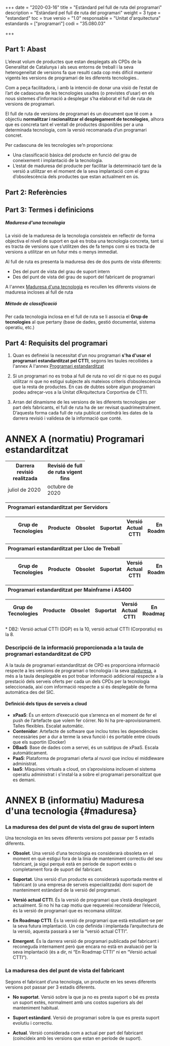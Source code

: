 +++
date        = "2020-03-16"
title       = "Estàndard pel full de ruta del programari"
description = "Estàndard pel full de ruta del programari"
weight		= 3
type = "estandard"
toc         = true
versio      = "1.0"
responsable = "Unitat d'arquitectura"
estandards =  ["programari"]
codi = "35.080.03"

+++
## Part 1: Abast


L’elevat volum de productes que estan desplegats als CPDs de la Generalitat de Catalunya i als seus
entorns de treball i la seva heterogeneïtat de versions fa que resulti cada cop més difícil mantenir
vigents les versions de programari de les diferents tecnologies..

Com a peça facilitadora, i amb la intenció de donar una visió de l’estat de l’art de cadascuna de les
tecnologies usades (o previstes d’usar) en els nous sistemes d’informació a desplegar s’ha elaborat el
full de ruta de versions de programari.

El full de ruta de versions de programari és un document que té com a objectiu **normalitzar i
racionalitzar el desplegament de tecnologies**, alhora que es concreta tant el ventall de productes
disponibles per a una determinada tecnologia, com la versió recomanada d’un programari concret. 

Per cadascuna de les tecnologies se’n proporciona:

- Una classificació bàsica del producte en funció del grau de coneixement i implantació de la
tecnologia.
- L’estat de maduresa del producte per facilitar la determinació tant de la versió a utilitzar en el
moment de la seva implantació com el grau d’obsolescència dels productes que estan
actualment en ús.


## Part 2: Referències 

## Part 3: Termes i definicions

##### Maduresa d'una tecnologia

La visió de la maduresa de la tecnologia consisteix en reflectir de forma objectiva el nivell de suport en què es troba una tecnologia concreta, tant si es tracta de versions que s’utilitzen des de fa temps com si es tracta de versions a utilitzar en un futur més o menys immediat.

Al full de ruta es presenta la maduresa des de dos punts de vista diferents:

- Des del punt de vista del grau de suport intern
- Des del punt de vista del grau de suport del fabricant de programari 

A l'annex <a href='{{<relref "#maduresa" >}}'>Maduresa d'una tecnologia</a> es recullen les diferents visions de maduresa incloses al full de ruta


##### Mètode de classificació

Per cada tecnologia inclosa en el full de ruta se li associa el **Grup de tecnologies** al que pertany (base de dades, gestió documental, sistema operatiu, etc.)

## Part 4: Requisits del programari

1. Quan es defineixi la necessitat d'un nou programari **s'ha d'usar el programari estandarditzat pel CTTI**, segons les taules recollides a l'annex A l'annex <a href='{{<relref "#fullruta" >}}'>Programari estandarditzat</a>

1. Si un programari no es troba al full de ruta no vol dir ni que no es pugui utilitzar ni que no estigui subjecte als mateixos criteris d’obsolescència que la resta de productes. En cas de dubtes sobre algun programari podeu adreçar-vos a la Unitat d’Arquitectura Corportiva de CTTI.

1. Arran del dinamisme de les versions de les diferents tecnologies per part dels fabricants, el full de ruta ha de ser revisat quadrimestralment. D’aquesta forma cada full de ruta publicat contindrà les dates de la darrera revisió i validesa de la informació que conté.

# ANNEX A (normatiu) Programari estandarditzat
<link rel="stylesheet" type="text/css" href="https://cdn.datatables.net/1.10.18/css/jquery.dataTables.min.css">
<link rel="stylesheet" type="text/css" href="https://cdn.datatables.net/responsive/2.2.2/css/responsive.dataTables.min.css">
<link rel="stylesheet" type="text/css" href="https://canigo.ctti.gencat.cat/drafts/FullRuta20/tableStyle.css">
<script type="text/javascript" language="javascript" src="https://code.jquery.com/jquery-3.3.1.js"></script>
<script type="text/javascript" language="javascript" src="https://cdn.datatables.net/1.10.18/js/jquery.dataTables.min.js"></script>
<script type="text/javascript" language="javascript" src="https://cdn.datatables.net/responsive/2.2.2/js/dataTables.responsive.min.js"></script>

<table id="Revisio" class="display" style="width:50%">
<thead>
<tr>
<th>Darrera revisió realitzada</th>
<th> Revisió de full de ruta vigent fins</th>
</tr>
<tr>
<td>juliol de 2020 </td>
<td>octubre de 2020</td>
</tr>
</thead>
</table>
<font size="20">
<table id="Titol_CPD" class="display" style="width:100%">
        <thead>
	    <tr>
                <th  colspan="8" align="center" style="font-weight:bold">  Programari estandarditzat per Servidors</th>
            </tr>
 </thead>
</table>
</font>
<table id="FullRutaCPD" class="display" style="width:100%">
        <thead>
            <tr>
                <th></th>
                <th>Grup de Tecnologies</th>
                <th>Producte</th>
                <th>Obsolet</th>
                <th>Suportat</th>
                <th>Versió Actual CTTI</th>
                <th>En Roadmap</th>
                <th>Emergent</th>
            </tr>
        </thead>
</table>
<font size="20">
<table id="Titol_LLT" class="display" style="width:100%">
        <thead>
	    <tr>
                <th  colspan="8" align="center" style="font-weight:bold">  Programari estandarditzat per Lloc de Treball  </th>
            </tr>
 </thead>
</table>
</font>
<table id="FullRutaLLT" class="display" style="width:100%">
        <thead>
	    <tr>
                <th></th>
                <th>Grup de Tecnologies</th>
                <th>Producte</th>
                <th>Obsolet</th>
                <th>Suportat</th>
                <th>Versió Actual CTTI</th>
                <th>En Roadmap</th>
                <th>Emergent</th>
            </tr>
        </thead>
</table>
<font size="20">
<table id="Titol_HOST" class="display" style="width:100%">
        <thead>
	    <tr>
                <th  colspan="8" align="center" style="font-weight:bold">  Programari estandarditzat per Mainframe i AS400 </th>
            </tr>
 </thead>
</table>
</font>
<table id="FullRutaHOST" class="display" style="width:100%">
        <thead>
	    <tr>
                <th>Grup de Tecnologies</th>
                <th>Producte</th>
                <th>Obsolet</th>
                <th>Suportat</th>
                <th>Versió Actual CTTI</th>
                <th>En Roadmap</th>
                <th>Emergent</th>
            </tr>
        </thead>
</table>

<script>
// Funció que dona format a la taula interna del Full de Ruta de Lloc de Treball
function formatLLT(d) {
    return '<table cellpadding="7" cellspacing="1" style="padding-left:50px;border-collapse:collapse;width:100%">'+
        '<tr>'+
            '<th>Versions per Lot </th>'+
            '<th width="300">LT2A</th>'+
            '<th width="300">LT2B</th>'+
            '<th width="300">LT2C</th>'+
        '</tr>'+
        '<tr>'+
            '<th style="border: 1px solid rgb(165, 165, 165);">Versions disponibles</th>'+
            '<td>'+d.lt2a+'</td>'+
            '<td>'+d.lt2b+'</td>'+
            '<td>'+d.lt2c+'</td>'+
        '</tr>'+
        '<tr>'+
	        '<th>   </th>'+
	        '<th  colspan="3">   </th>'+
	    '</tr>'+
	    '<tr>'+
            '<th>Observacions:</th>'+
            '<td colspan="3">'+d.observacions+'</td>'+
        '</tr>'+
    '</table>';
}
$(document).ready(function() {
    var taulaFullRutaLLT = $('#FullRutaLLT').DataTable( {
    "columnDefs": [
        { "width": "10%", "targets": 0 }
    ],
    "paging": false,
	"info" : false,
	"ordering": false,
	"responsive": {
            details: false
    	},
    	"language":{
	        	"search" : "<strong>Cerca:</strong> ",
		        "infoEmpty": "No hi ha registres",
	        	"zeroRecords": "No s'han trobat registres"
        },
        "ajax": "../FullRuta20/inventariLLT.json",
        "columns": [
            {
                "className":      'details-control',
                "orderable":      false,
                "data":           null,
                "defaultContent": '',
	        "width": "10%"
            },
            { "data": "categoria",
	      "width": "30%" },
            { "data": "producte", 
	      "className":      'intern',
	      "width": "30%"
	    },
            { "data": "obsolet",
	      "width": "20%" },
            { "data": "suportat",
	      "width": "80%" },
            { "data": "versioactual",
	      "className":      'intern',
	      "width": "80%"
	    },
            { "data": "roadmap",
	      "width": "100%" },
            { "data": "emergent",
	      "width": "100%" }
        ],
        "order": [[1, 'asc']],
           "initComplete": function () {
            this.api().columns().every( function (col_index) {
                var column = this;
                if (col_index !==1 && col_index !==2){
	                	$("<p>&nbsp;</p>").appendTo($(column.header()));
	                	return;
                }
                var select = $('<select><option value=""></option></select>')
                    .appendTo( $(column.header()) )
                    .on( 'change', function () {
                        var val = $.fn.dataTable.util.escapeRegex(
                            $(this).val()
                        ); 
                        column
                            .search( val ? '^'+val+'$' : '', true, false )
                            .draw();
                    } ); 
                column.data().unique().sort().each( function ( d, j ) {
                    select.append( '<option value="'+d+'">'+d+'</option>' )
                } );
            } );
        }
    });
     // Add event listener for opening and closing details
/*  $('#FullRutaLLT tbody').on('click', 'td.details-control', function () {
        var tr = $(this).closest('tr');
        var row = taulaFullRutaLLT.row( tr );
        if ( row.child.isShown() ) {
            // This row is already open - close it
            row.child.hide();
            tr.removeClass('shown');
        }
        else {
            // Open this row
            row.child( formatLLT(row.data()) ).show();
            tr.addClass('shown');
        }
    });
*/
});
// Funció que dona format a la taula interna del Full de Ruta de HOST
function formatHOST(d) {
    return '<table cellpadding="7" cellspacing="1" style="padding-left:50px;border-collapse:collapse;width:100%">'+
        '<tr>'+
            '<th>Versions per Lot </th>'+
            '<th width="300">LT2A</th>'+
            '<th width="300">LT2B</th>'+
            '<th width="300">LT2C</th>'+
        '</tr>'+
        '<tr>'+
            '<th style="border: 1px solid rgb(165, 165, 165);">Versions disponibles</th>'+
            '<td>'+d.lt2a+'</td>'+
            '<td>'+d.lt2b+'</td>'+
            '<td>'+d.lt2c+'</td>'+
        '</tr>'+
        '<tr>'+
	        '<th>   </th>'+
	        '<th  colspan="3">   </th>'+
	    '</tr>'+
	    '<tr>'+
            '<th>Observacions:</th>'+
            '<td colspan="3">'+d.observacions+'</td>'+
        '</tr>'+
    '</table>';
}
$(document).ready(function() {
    var taulaFullRutaHOST = $('#FullRutaHOST').DataTable( {
    "columnDefs": [
        { "width": "10%", "targets": 0 }
    ],
    "paging": false,
	"info" : false,
	"ordering": false,
	"responsive": {
            details: false
    	},
    	"language":{
	        	"search" : "<strong>Cerca:</strong> ",
		        "infoEmpty": "No hi ha registres",
	        	"zeroRecords": "No s'han trobat registres"
        },
        "ajax": "../FullRuta20/inventariHOST.json",
        "columns": [
//            {
//                "className":      'details-control',
//                "orderable":      false,
//                "data":           null,
//                "defaultContent": '',
//	        "width": "10%"
//            },
            { "data": "categoria",
	      "width": "30%" },
            { "data": "producte", 
	      "className":      'intern',
	      "width": "30%"
	    },
            { "data": "obsolet",
	      "width": "20%" },
            { "data": "suportat",
	      "width": "80%" },
            { "data": "versioactual",
	      "className":      'intern',
	      "width": "80%"
	    },
            { "data": "roadmap",
	      "width": "100%" },
            { "data": "emergent",
	      "width": "100%" }
        ],
        "order": [[1, 'asc']],
           "initComplete": function () {
            this.api().columns().every( function (col_index) {
                var column = this;
                if (col_index !==7){
	                	$("<p>&nbsp;</p>").appendTo($(column.header()));
	                	return;
                }
                var select = $('<select><option value=""></option></select>')
                    .appendTo( $(column.header()) )
                    .on( 'change', function () {
                        var val = $.fn.dataTable.util.escapeRegex(
                            $(this).val()
                        ); 
                        column
                            .search( val ? '^'+val+'$' : '', true, false )
                            .draw();
                    } ); 
                column.data().unique().sort().each( function ( d, j ) {
                    select.append( '<option value="'+d+'">'+d+'</option>' )
                } );
            } );
        }
    });
     // Add event listener for opening and closing details
/*  $('#FullRutaHOST tbody').on('click', 'td.details-control', function () {
        var tr = $(this).closest('tr');
        var row = taulaFullRutaHOST.row( tr );
        if ( row.child.isShown() ) {
            // This row is already open - close it
            row.child.hide();
            tr.removeClass('shown');
        }
        else {
            // Open this row
            row.child( formatHOST(row.data()) ).show();
            tr.addClass('shown');
        }
    });
*/
});
// Funció que dona format a la taula interna del Full de Ruta de CPD
function formatCPD(d) {
    // `d` is the original data object for the row
    return '<table cellpadding="7" cellspacing="1" style="padding-left:50px;border-collapse:collapse;width:100%">'+
        '<tr>'+
            '<th>Tipus Serveis i versions </th>'+
            '<th width="300">CPD1</th>'+
            '<th width="300">CPD2</th>'+
            '<th width="300">CPD3</th>'+
            '<th width="300">CPD4</th>'+
            '<th width="300">Azure</th>'+
        '</tr>'+
        '<tr>'+
            '<th style="border: 1px solid rgb(165, 165, 165);">Cloud Privat</th>'+
            '<td>'+d.cpd1v1+'</td>'+
            '<td>'+d.cpd2v1+'</td>'+
            '<td>'+d.cpd3v1+'</td>'+
            '<td>'+d.cpd4v1+'</td>'+
            '<td>'+d.azurev1+'</td>'+
        '</tr>'+
        '<tr>'+
            '<th style="border: 1px solid rgb(165, 165, 165);">Container Cloud</th>'+
            '<td style="border: 1px solid rgb(165, 165, 165);">'+d.cpd1v2+'</td>'+
	//Container cloud CPD2 es realment el servei bluemix
            '<td style="border: 1px solid rgb(165, 165, 165);">'+d.bluemixv2+'</td>'+ 
            '<td style="border: 1px solid rgb(165, 165, 165);">'+d.cpd3v2+'</td>'+
            '<td style="border: 1px solid rgb(165, 165, 165);">'+d.cpd4v2+'</td>'+
            '<td style="border: 1px solid rgb(165, 165, 165);">'+d.azurev2+'</td>'+
        '</tr>'+
        '<tr>'+
	        '<th>   </th>'+
	        '<th  colspan="6">   </th>'+
	    '</tr>'+
	    '<tr>'+
            '<th >Desplegable al SIC</th>'+
            '<td colspan="6">'+d.desplegablesicv1+'</td>'+
        '</tr>'+
        '<tr>'+
            '<th>Observacions:</th>'+
            '<td colspan="6">'+d.observacions+'</td>'+
        '</tr>'+
    '</table>';
}
$(document).ready(function() {
    var taulaFullRutaCPD = $('#FullRutaCPD').DataTable( {
    "columnDefs": [
        { "width": "10%", "targets": 0 }
    ],
    "paging": false,
	"info" : false,
	"ordering": false,
	"responsive": {
            details: false
    	},
    	"language":{
	        	"search" : "<strong>Cerca:</strong> ",
		        "infoEmpty": "No hi ha registres",
	        	"zeroRecords": "No s'han trobat registres"
        },
        "ajax": "../FullRuta20/inventariCPD.json",
        "columns": [
            {
                "className":      'details-control',
                "orderable":      false,
                "data":           null,
                "defaultContent": '',
	        "width": "10%"
            },
            { "data": "categoria",
	      "width": "30%" },
            { "data": "producte", 
	      "className":      'intern',
	      "width": "30%"
	    },
            { "data": "obsolet",
	      "width": "20%" },
            { "data": "suportat",
	      "width": "80%" },
            { "data": "versioactual",
	      "className":      'intern',
	      "width": "80%"
	    },
            { "data": "roadmap",
	      "width": "100%" },
            { "data": "emergent",
	      "width": "100%" }
        ],
        "order": [[1, 'asc']],
           "initComplete": function () {
            this.api().columns().every( function (col_index) {
                var column = this;
                if (col_index !==1 && col_index !==2){
	                	$("<p>&nbsp;</p>").appendTo($(column.header()));
	                	return;
                }
                var select = $('<select><option value=""></option></select>')
                    .appendTo( $(column.header()) )
                    .on( 'change', function () {
                        var val = $.fn.dataTable.util.escapeRegex(
                            $(this).val()
                        ); 
                        column
                            .search( val ? '^'+val+'$' : '', true, false )
                            .draw();
                    } ); 
                column.data().unique().sort().each( function ( d, j ) {
                    select.append( '<option value="'+d+'">'+d+'</option>' )
                } );
            } );
        }
    });
     // Add event listener for opening and closing details
    $('#FullRutaCPD tbody').on('click', 'td.details-control', function () {
        var tr = $(this).closest('tr');
        var row = taulaFullRutaCPD.row( tr );
        if ( row.child.isShown() ) {
            // This row is already open - close it
            row.child.hide();
            tr.removeClass('shown');
        }
        else {
            // Open this row
            row.child( formatCPD(row.data()) ).show();
            tr.addClass('shown');
        }
    });
});
</script>

\* DB2: Versió actual CTTI (DGP) es la 10, versió actual CTTI (Corporatiu) es la 8.

### Descripció de la informació proporcionada a la taula de programari estandarditzat de CPD

A la taula de programari estandarditzat de CPD es proporciona informació respecte a les versions de programari o tecnologia i la seva <a href='{{<relref "#maduresa" >}}'>maduresa</a>, a més a la taula desplegable es pot trobar informació addicional respecte a la prestació dels serveis oferts per cada un dels CPDs per la tecnologia seleccionada, així com informació respecte a si és desplegable de forma automàtica des del SIC.

#### Definició dels tipus de serveis a cloud

- **xPaaS**: És un entorn d’execució que s’arrenca en el moment de fer el push de l’artefacte que volem fer córrer. No hi ha pre-aprovisionament. Talles flexibles. Escalat automàtic.
- **Contenidor**: Artefacte de software que inclou totes les dependències necessàries per a dur a terme la seva funció i és portable entre clouds que els suportin (Docker)
- **DBaaS**: Base de dades com a servei, és un subtipus de xPaaS. Escala automàticament.
- **PaaS**: Plataforma de programari oferta al nuvol que inclou el middleware administrat.
- **IaaS**: Màquines virtuals a cloud, on s’aprovisiona inclouen el sistema operatiu administrat i s'instal·la a sobre el programari personalitzat que es demani.

# ANNEX B (informatiu) Maduresa d'una tecnologia {#maduresa}

### La maduresa des del punt de vista del grau de suport intern

Una tecnologia en les seves diferents versions pot passar per 5 estadis diferents. 

- **Obsolet**. Una versió d’una tecnologia es considerarà obsoleta en el moment en què estigui fora de la línia de manteniment correctiu del seu fabricant, ja sigui perquè està en període de suport extès o completament fora de suport del fabricant.

- **Suportat**. Una versió d’un producte es considerarà suportada mentre el fabricant (o una empresa de serveis especialitzada) doni suport de manteniment estàndard de la versió del programari.

- **Versió actual CTTI**. És la versió de programari que s’està desplegant actualment. Si no hi ha cap motiu que requereixi reconsiderar l’elecció, és la versió de programari que es recomana utilitzar.

- **En Roadmap CTTI**. És la versió de programari que està estudiant-se per la seva futura implantació. Un cop definida i implantada l’arquitectura de la versió, aquesta passarà a ser la “versió actual CTTI”.

- **Emergent**. És la darrera versió de programari publicada pel fabricant i reconeguda internament però que encara no està en avaluació per la seva implantació (és a dir, ni “En Roadmap CTTI” ni en “Versió actual CTTI”).

### La maduresa des del punt de vista del fabricant

Segons el fabricant d’una tecnologia, un producte en les seves diferents versions pot passar per 3 estadis diferents. 

- **No suportat**. Versió sobre la que ja no es presta suport o bé es presta un suport extès, normalment amb uns costos superiors als del manteniment habitual.

- **Suport estàndard**. Versió de programari sobre la que es presta suport evolutiu i correctiu. 

- **Actual**. Versió considerada com a actual per part del fabricant (coincideix amb les versions que estan en període de suport).
 
